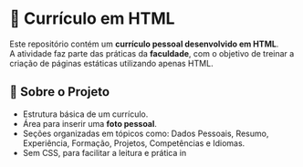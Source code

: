 # 📄 Currículo em HTML

Este repositório contém um **currículo pessoal desenvolvido em HTML**.  
A atividade faz parte das práticas da **faculdade**, com o objetivo de treinar a criação de páginas estáticas utilizando apenas HTML.

## 📌 Sobre o Projeto
- Estrutura básica de um currículo.
- Área para inserir uma **foto pessoal**.
- Seções organizadas em tópicos como: Dados Pessoais, Resumo, Experiência, Formação, Projetos, Competências e Idiomas.
- Sem CSS, para facilitar a leitura e prática in
